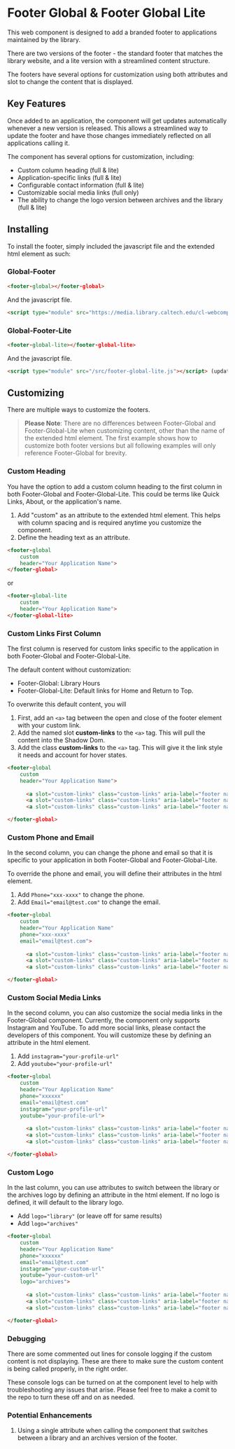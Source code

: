 # Footer Global & Footer Global Lite

This web component is designed to add a branded footer to applications maintained by the library. 

There are two versions of the footer - the standard footer that matches the library website, and a lite version with a streamlined content structure. 

The footers have several options for customization using both attributes and slot to change the content that is displayed.

## Key Features

Once added to an application, the component will get updates automatically whenever a new version is released. This allows a streamlined way to update the footer and have those changes immediately reflected on all applications calling it.

The component has several options for customization, including:

- Custom column heading (full & lite)
- Application-specific links (full & lite)
- Configurable contact information (full & lite)
- Customizable social media links (full only)
- The ability to change the logo version between archives and the library (full & lite)

## Installing

To install the footer, simply included the javascript file and the extended html element as such:

### Global-Footer

```html
<footer-global></footer-global>
```
 
 And the javascript file.

```html
<script type="module" src="https://media.library.caltech.edu/cl-webcomponents/footer-global.js"></script> 
```
### Global-Footer-Lite

```html
<footer-global-lite></footer-global-lite>
```
 
 And the javascript file.

```html
<script type="module" src="/src/footer-global-lite.js"></script> (updated link coming soon)
```

## Customizing

There are multiple ways to customize the footers. 

> **Please Note**: There are no differences between Footer-Global and Footer-Global-Lite when customizing content, other than the name of the extended html element. The first example shows how to customize both footer versions but all following examples will only reference Footer-Global for brevity.

### Custom Heading

You have the option to add a custom column heading to the first column in both Footer-Global and Footer-Global-Lite. This could be terms like Quick Links, About, or the application's name. 

1) Add "custom" as an attribute to the extended html element. This helps with column spacing and is required anytime you customize the component.
2) Define the heading text as an attribute.

```html
<footer-global
    custom
    header="Your Application Name">
</footer-global>
```

or

```html
<footer-global-lite
    custom
    header="Your Application Name">
</footer-global-lite>
```

### Custom Links First Column

The first column is reserved for custom links specific to the application in both Footer-Global and Footer-Global-Lite. 

The default content without customization:
- Footer-Global: Library Hours
- Footer-Global-Lite: Default links for Home and Return to Top.

To overwrite this default content, you will

1) First, add an ```<a>``` tag between the open and close of the footer element with your custom link.
2) Add the named slot **custom-links** to the ```<a>``` tag. This will pull the content into the Shadow Dom.
3) Add the class **custom-links** to the ```<a>``` tag. This will give it the link style it needs and account for hover states.


```html
<footer-global
    custom
    header="Your Application Name"> 
    
      <a slot="custom-links" class="custom-links" aria-label="footer navigation" href="#">Custom Link 1</a>
      <a slot="custom-links" class="custom-links" aria-label="footer navigation" href="#">Custom Link 2</a>
      <a slot="custom-links" class="custom-links" aria-label="footer navigation" href="#">Custom Link 3</a> 

</footer-global>
```

### Custom Phone and Email 

In the second column, you can change the phone and email so that it is specific to your application in both Footer-Global and Footer-Global-Lite. 

To override the phone and email, you will define their attributes in the html element.

1) Add ```Phone="xxx-xxxx"``` to change the phone.
2) Add ```Email="email@test.com"``` to change the email.

```html
<footer-global
    custom
    header="Your Application Name"
    phone="xxx-xxxx"
    email="email@test.com"> 
    
      <a slot="custom-links" class="custom-links" aria-label="footer navigation" href="#">Custom Link 1</a>
      <a slot="custom-links" class="custom-links" aria-label="footer navigation" href="#">Custom Link 2</a>
      <a slot="custom-links" class="custom-links" aria-label="footer navigation" href="#">Custom Link 3</a> 

</footer-global>
```

### Custom Social Media Links 

In the second column, you can also customize the social media links in the Footer-Global component. Currently, the component only supports Instagram and YouTube. To add more social links, please contact the developers of this component. You will customize these by defining an attribute in the html element. 

1) Add ```instagram="your-profile-url"```
2) Add ```youtube="your-profile-url"```

```html
<footer-global
    custom
    header="Your Application Name"
    phone="xxxxxx"
    email="email@test.com"
    instagram="your-profile-url"
    youtube="your-profile-url"> 
    
      <a slot="custom-links" class="custom-links" aria-label="footer navigation" href="#">Custom Link 1</a>
      <a slot="custom-links" class="custom-links" aria-label="footer navigation" href="#">Custom Link 2</a>
      <a slot="custom-links" class="custom-links" aria-label="footer navigation" href="#">Custom Link 3</a> 

</footer-global>
```

### Custom Logo

In the last column, you can use attributes to switch between the library or the archives logo by defining an attribute in the html element. If no logo is defined, it will default to the library logo. 

- Add ```logo="library"``` (or leave off for same results)
- Add ```logo="archives"```

```html
<footer-global
    custom
    header="Your Application Name"
    phone="xxxxxx"
    email="email@test.com"
    instagram="your-custom-url"
    youtube="your-custom-url"
    logo="archives"> 
    
      <a slot="custom-links" class="custom-links" aria-label="footer navigation" href="#">Custom Link 1</a>
      <a slot="custom-links" class="custom-links" aria-label="footer navigation" href="#">Custom Link 2</a>
      <a slot="custom-links" class="custom-links" aria-label="footer navigation" href="#">Custom Link 3</a> 

</footer-global>
```

### Debugging

There are some commented out lines for console logging if the custom content is not displaying. These are there to make sure the custom content is being called properly, in the right order. 

These console logs can be turned on at the component level to help with troubleshooting any issues that arise. Please feel free to make a comit to the repo to turn these off and on as needed. 

### Potential Enhancements

1) Using a single attribute when calling the component that switches between a library and an archives version of the footer. 



